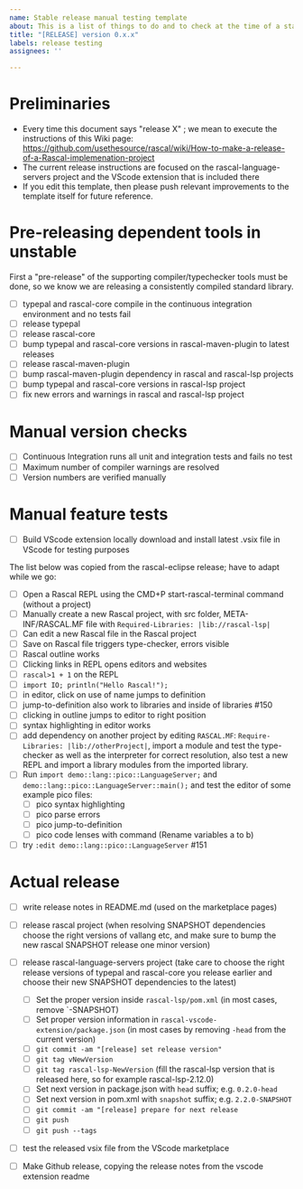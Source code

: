 ```yaml
---
name: Stable release manual testing template
about: This is a list of things to do and to check at the time of a stable release 
title: "[RELEASE] version 0.x.x"
labels: release testing
assignees: ''

---
```


# Preliminaries

* Every time this document says "release X" ; we mean to execute the instructions of this Wiki page: https://github.com/usethesource/rascal/wiki/How-to-make-a-release-of-a-Rascal-implemenation-project
* The current release instructions are focused on the rascal-language-servers project and the VScode extension that is included there
* If you edit this template, then please push relevant improvements to the template itself for future reference.

# Pre-releasing dependent tools in unstable

First a "pre-release" of the supporting compiler/typechecker tools must be done, so we know we are releasing a consistently compiled standard library.

- [ ] typepal and rascal-core compile in the continuous integration environment and no tests fail
- [ ] release typepal
- [ ] release rascal-core
- [ ] bump typepal and rascal-core versions in rascal-maven-plugin to latest releases
- [ ] release rascal-maven-plugin
- [ ] bump rascal-maven-plugin dependency in rascal and rascal-lsp projects
- [ ] bump typepal and rascal-core versions in rascal-lsp project
- [ ] fix new errors and warnings in rascal and rascal-lsp project

# Manual version checks

- [ ] Continuous Integration runs all unit and integration tests and fails no test
- [ ] Maximum number of compiler warnings are resolved
- [ ] Version numbers are verified manually

# Manual feature tests

- [ ] Build VScode extension locally download and install latest .vsix file in VScode for testing purposes

The list below was copied from the rascal-eclipse release; have to adapt while we go:

- [ ] Open a Rascal REPL using the CMD+P start-rascal-terminal command (without a project)
- [ ] Manually create a new Rascal project, with src folder, META-INF/RASCAL.MF file with `Required-Libraries: |lib://rascal-lsp|`
- [ ] Can edit a new Rascal file in the Rascal project
- [ ] Save on Rascal file triggers type-checker, errors visible
- [ ] Rascal outline works
- [ ] Clicking links in REPL opens editors and websites
- [ ] `rascal>1 + 1` on the REPL
- [ ] `import IO; println("Hello Rascal!");`
- [ ] in editor, click on use of name jumps to definition
- [ ]  jump-to-definition also work to libraries and inside of libraries #150
- [ ] clicking in outline jumps to editor to right position
- [ ] syntax highlighting in editor works
- [ ] add dependency on another project by editing `RASCAL.MF`: `Require-Libraries: |lib://otherProject|`, import a module and test the type-checker as well as the interpreter for correct resolution, also test a new REPL and import a library modules from the imported library.
- [ ] Run `import demo::lang::pico::LanguageServer;` and  `demo::lang::pico::LanguageServer::main();` and test the editor of some example pico files:
   - [ ] pico syntax highlighting
   - [ ] pico parse errors
   - [ ] pico jump-to-definition
   - [ ] pico code lenses with command (Rename variables a to b)
- [ ] try `:edit demo::lang::pico::LanguageServer` #151

# Actual release

- [ ] write release notes in README.md (used on the marketplace pages)
- [ ] release rascal project (when resolving SNAPSHOT dependencies choose the right versions of vallang etc, and make sure to bump the new rascal SNAPSHOT release one minor version)
- [ ] release rascal-language-servers project (take care to choose the right release versions of typepal and rascal-core you release earlier and choose their new SNAPSHOT dependencies to the latest)
   - [ ] Set the proper version inside `rascal-lsp/pom.xml` (in most cases, remove `-SNAPSHOT)
   - [ ] Set proper version information in `rascal-vscode-extension/package.json` (in most cases by removing `-head` from the current version)
   - [ ] `git commit -am "[release] set release version"`
   - [ ] `git tag vNewVersion`
   - [ ] `git tag rascal-lsp-NewVersion` (fill the rascal-lsp version that is released here, so for example rascal-lsp-2.12.0)
   - [ ] Set next version in package.json with `head` suffix; e.g. `0.2.0-head`
   - [ ] Set next version in pom.xml with `snapshot` suffix; e.g. `2.2.0-SNAPSHOT`
   - [ ] `git commit -am "[release] prepare for next release`
   - [ ] `git push`
   - [ ] `git push --tags`
- [ ] test the released vsix file from the VScode marketplace
- [ ] Make Github release, copying the release notes from the vscode extension readme


